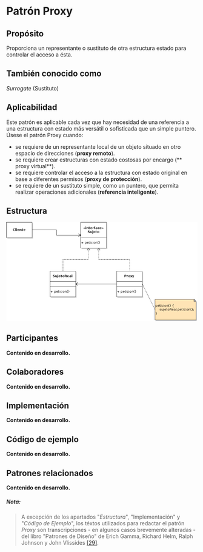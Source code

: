 # Patrón Proxy

## Propósito

Proporciona un representante o sustituto de otra estructura estado para controlar el acceso a ésta.

## También conocido como

_Surrogate_ (Sustituto)

## Aplicabilidad

Este patrón es aplicable cada vez que hay necesidad de una referencia a una estructura con estado más versátil o sofisticada que un simple puntero. Úsese el patrón Proxy cuando:
* se requiere de un representante local de un objeto situado en otro espacio de direcciones (**proxy remoto**).
* se requiere crear estructuras con estado costosas por encargo (** proxy virtual**).
* se requiere controlar el acceso a la estructura con estado original en base a diferentes permisos (**proxy de protección**).
* se requiere de un sustituto simple, como un puntero, que permita realizar operaciones adicionales (**referencia inteligente**).

## Estructura

![](/assets/uml/proxy.png)

## Participantes

**Contenido en desarrollo.**

## Colaboradores

**Contenido en desarrollo.**

## Implementación

**Contenido en desarrollo.**

## Código de ejemplo

**Contenido en desarrollo.**

## Patrones relacionados

**Contenido en desarrollo.**

##### Nota:
> A excepción de los apartados "_Estructura_", "Implementación" y "_Código de Ejemplo_", los téxtos utilizados para redactar el patrón _Proxy_ son transcripciones - en algunos casos brevemente alteradas - del libro "Patrones de Diseño" de Erich Gamma, Richard Helm, Ralph Johnson y John Vlissides [\[29\]](/recursos.md).
